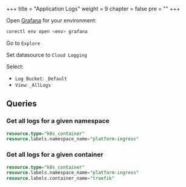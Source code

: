 +++
title = "Application Logs"
weight = 9
chapter = false
pre = ""
+++

Open [Grafana](./app-monitoring) for your environment:

```bash
corectl env open <env> grafana
```

Go to `Explore`

Set datasource to `Cloud Logging`

Select:

* `Log Bucket`: `_Default`
* `View`: `_AllLogs`

## Queries

### Get all logs for a given namespace

```sql
resource.type="k8s_container"
resource.labels.namespace_name="platform-ingress"
```

### Get all logs for a given container

```sql
resource.type="k8s_container"
resource.labels.namespace_name="platform-ingress"
resource.labels.container_name="traefik"
```
